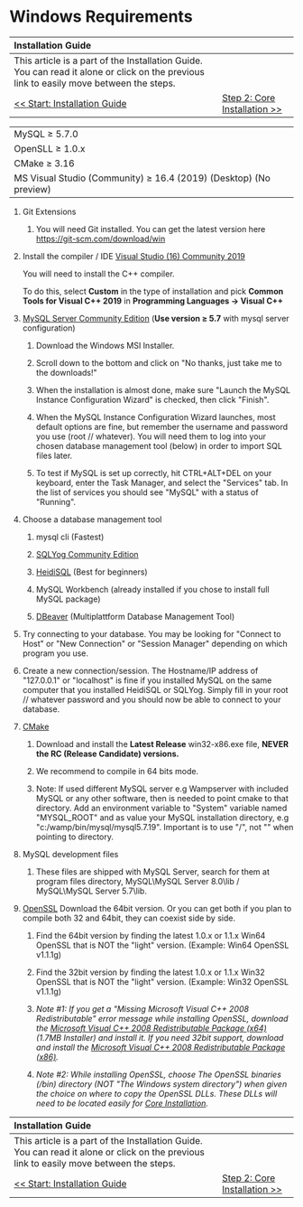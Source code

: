 # Windows Requirements

| Installation Guide | |
| :- | :- |
| This article is a part of the Installation Guide. You can read it alone or click on the previous link to easily move between the steps. |
| [<< Start: Installation Guide](installation-guide.md) | [Step 2: Core Installation >>](core-intallation.md) |

| |
| :- |
| MySQL ≥ 5.7.0 |
| OpenSLL ≥ 1.0.x |
| CMake ≥ 3.16 |
| MS Visual Studio (Community) ≥ 16.4 (2019) (Desktop) (No preview)

1. Git Extensions
    1. You will need Git installed. You can get the latest version here https://git-scm.com/download/win

1. Install the compiler / IDE [Visual Studio (16) Community 2019](https://visualstudio.microsoft.com/downloads/)

   You will need to install the C++ compiler.
   
   To do this, select **Custom** in the type of installation and pick **Common Tools for Visual C++ 2019** in **Programming Languages -> Visual C++**
1. [MySQL Server Community Edition](https://dev.mysql.com/downloads/mysql/8.0.html) (**Use version ≥ 5.7** with mysql server configuration)

    1. Download the Windows MSI Installer.
    
    1. Scroll down to the bottom and click on "No thanks, just take me to the downloads!"
    
    1. When the installation is almost done, make sure "Launch the MySQL Instance Configuration Wizard" is checked, then click "Finish".
    
    1. When the MySQL Instance Configuration Wizard launches, most default options are fine, but remember the username and password you use (root // whatever). You will need them to log into your chosen database management tool (below) in order to import SQL files later.
    
    1. To test if MySQL is set up correctly, hit CTRL+ALT+DEL on your keyboard, enter the Task Manager, and select the "Services" tab. In the list of services you should see "MySQL" with a status of "Running".

1. Choose a database management tool

    1. mysql cli (Fastest)
    
    1. [SQLYog Community Edition](https://github.com/webyog/sqlyog-community/wiki/Downloads)
    
    1. [HeidiSQL](https://www.heidisql.com/download.php) (Best for beginners)
    
    1. MySQL Workbench (already installed if you chose to install full MySQL package)
    
    1. [DBeaver](https://dbeaver.io/) (Multiplattform Database Management Tool)

1. Try connecting to your database. You may be looking for "Connect to Host" or "New Connection" or "Session Manager" depending on which program you use.

1. Create a new connection/session. The Hostname/IP address of "127.0.0.1" or "localhost" is fine if you installed MySQL on the same computer that you installed HeidiSQL or SQLYog. Simply fill in your root // whatever password and you should now be able to connect to your database.

1. [CMake](https://cmake.org/)

    1. Download and install the **Latest Release** win32-x86.exe file, **NEVER the RC (Release Candidate) versions.**
    
    1. We recommend to compile in 64 bits mode. 
    
    1. Note: If used different MySQL server e.g Wampserver with included MySQL or any other software, then is needed to point cmake to that directory. Add an environment variable to "System" variable named "MYSQL_ROOT" and as value your MySQL installation directory, e.g "c:/wamp/bin/mysql/mysql5.7.19". Important is to use "/", not "\"  when pointing to directory.

1. MySQL development files

    1. These files are shipped with MySQL Server, search for them at program files directory, MySQL\MySQL Server 8.0\lib / MySQL\MySQL Server 5.7\lib.

1. [OpenSSL](http://www.slproweb.com/products/Win32OpenSSL.html) Download the 64bit version. Or you can get both if you plan to compile both 32 and 64bit, they can coexist side by side.

    1. Find the 64bit version by finding the latest 1.0.x or 1.1.x Win64 OpenSSL that is NOT the "light" version. (Example: Win64 OpenSSL v1.1.1g)
    
    1. Find the 32bit version by finding the latest 1.0.x or 1.1.x Win32 OpenSSL that is NOT the "light" version. (Example: Win32 OpenSSL v1.1.1g)

    1. *Note #1: If you get a "Missing Microsoft Visual C++ 2008 Redistributable" error message while installing OpenSSL,*
       *download the [Microsoft Visual C++ 2008 Redistributable Package (x64)](http://www.microsoft.com/en-us/download/details.aspx?id=29) (1.7MB Installer) and install it.*
       *If you need 32bit support, download and install the [Microsoft Visual C++ 2008 Redistributable Package (x86)](http://www.microsoft.com/en-us/download/details.aspx?id=15336).*
       
    1. *Note #2: While installing OpenSSL, choose The OpenSSL binaries (/bin) directory (NOT "The Windows system directory")*
       *when given the choice on where to copy the OpenSSL DLLs. These DLLs will need to be located easily for [Core Installation](windows-core-installation).*

| Installation Guide | |
| :- | :- |
| This article is a part of the Installation Guide. You can read it alone or click on the previous link to easily move between the steps. |
| [<< Start: Installation Guide](installation-guide.md) | [Step 2: Core Installation >>](core-intallation.md) |

